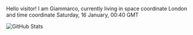 Hello visitor! I am Giammarco, currently living in space coordinate London and time coordinate Saturday, 16 January, 00:40 GMT

![GitHub Stats](https://github-readme-stats.vercel.app/api?username=grcasanova)
